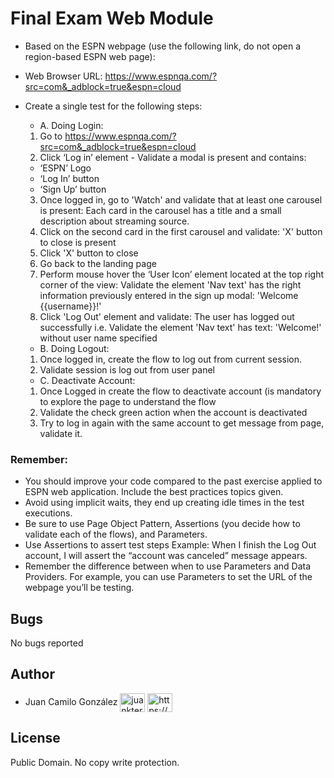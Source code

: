 # Final Exam Web Module

- Based on the ESPN webpage (use the following link, do not open a region-based
ESPN web page):

- Web Browser URL: https://www.espnqa.com/?src=com&_adblock=true&espn=cloud
- Create a single test for the following steps:
  - A. Doing Login:
  1. Go to https://www.espnqa.com/?src=com&_adblock=true&espn=cloud
  2. Click ‘Log in’ element - Validate a modal is present and contains:
  - ‘ESPN’ Logo
  - ‘Log In’ button
  - ‘Sign Up’ button
  3. Once logged in, go to 'Watch' and validate that at least one carousel is present:
     Each card in the carousel has a title and a small description about
     streaming source.
  4. Click on the second card in the first carousel and validate: 'X' button to close is present
  5. Click 'X' button to close
  6. Go back to the landing page
  7. Perform mouse hover the ‘User Icon’ element located at the top right corner of
     the view: Validate the element 'Nav text' has the right information previously
     entered in the sign up modal: 'Welcome {{username}}!'
  8. Click 'Log Out' element and validate: The user has logged out successfully i.e. Validate the element 'Nav text'
     has text: 'Welcome!' without user name specified
  - B. Doing Logout:
  1. Once logged in, create the flow to log out from current session.
  2. Validate session is log out from user panel
  - C. Deactivate Account:
  1. Once Logged in create the flow to deactivate account (is mandatory to explore
        the page to understand the flow
  2. Validate the check green action when the account is deactivated
  3. Try to log in again with the same account to get message from page, validate it.

### Remember:
- You should improve your code compared to the past exercise applied to ESPN web application. Include the best practices topics given.
- Avoid using implicit waits, they end up creating idle times in the test executions.
- Be sure to use Page Object Pattern, Assertions (you decide how to validate each of the flows), and Parameters.
- Use Assertions to assert test steps Example: When I finish the Log Out account, I will assert the “account was canceled” message appears.
- Remember the difference between when to use Parameters and Data Providers. For example, you can use Parameters to set the URL of the webpage you’ll be testing.


## Bugs

No bugs reported

## Author

- Juan Camilo González <a href="https://twitter.com/juankter" target="blank"><img align="center" src="https://raw.githubusercontent.com/rahuldkjain/github-profile-readme-generator/master/src/images/icons/Social/twitter.svg" alt="juankter" height="30" width="40" /></a>
  <a href="https://bit.ly/2MBNR0t" target="blank"><img align="center" src="https://raw.githubusercontent.com/rahuldkjain/github-profile-readme-generator/master/src/images/icons/Social/linked-in-alt.svg" alt="https://bit.ly/2mbnr0t" height="30" width="40" /></a>

## License

Public Domain. No copy write protection.